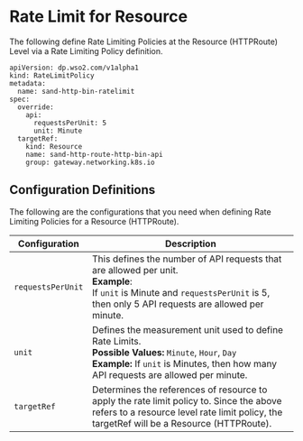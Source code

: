 # Rate Limit for Resource

The following define Rate Limiting Policies at the Resource (HTTPRoute) Level via a Rate Limiting Policy definition.

```
apiVersion: dp.wso2.com/v1alpha1
kind: RateLimitPolicy
metadata:
  name: sand-http-bin-ratelimit
spec:
  override:
    api:
      requestsPerUnit: 5
      unit: Minute
  targetRef:
    kind: Resource
    name: sand-http-route-http-bin-api
    group: gateway.networking.k8s.io
```

## Configuration Definitions

The following are the configurations that you need when defining Rate Limiting Policies for a Resource (HTTPRoute).

<table>
<thead>
  <tr>
    <th><b>Configuration</b></th>
    <th><b>Description</b></th>
  </
</thead>
<tbody>
  <tr>
    <td style="white-space: nowrap;"><code>requestsPerUnit</code></td>
    <td>This defines the number of API requests that are allowed per unit.<br><b>Example</b>:<br> If <code>unit</code> is Minute and <code>requestsPerUnit</code> is 5, then only 5 API requests are allowed per minute.</td>
  </tr>
  <tr>
    <td style="white-space: nowrap;"><code>unit</code></td>
    <td>Defines the measurement unit used to define Rate Limits.<br><b>Possible Values:</b> <code>Minute</code>, <code>Hour</code>, <code>Day</code><br><b>Example:</b> If <code>unit</code> is Minutes, then how many API requests are allowed per minute.</td>
  </tr>
  <tr>
    <td style="white-space: nowrap;"><code>targetRef</code></td>
    <td>Determines the references of resource to apply the rate limit policy to. Since the above refers to a resource level rate limit policy, the targetRef will be a Resource (HTTPRoute).</td>
  </tr>
</tbody>
</table>